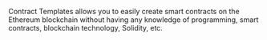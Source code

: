 Contract Templates allows you to easily create smart contracts on the Ethereum blockchain without having any knowledge of programming, smart contracts, blockchain technology, Solidity, etc.
